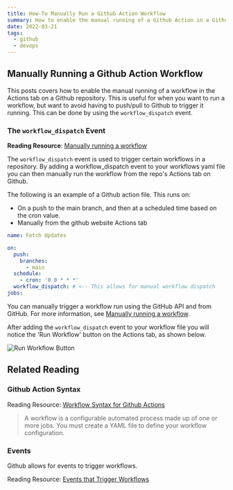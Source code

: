 ```yaml
---
title: How-To Manually Run a Github Action Workflow
summary: How to enable the manual running of a Github Action in a Github repository.
date: 2022-03-21
tags:
  - github
  - devops
---
```


## Manually Running a Github Action Workflow

This posts covers how to enable the manual running of a workflow in the Actions tab on a Github repository. This is useful for when you want to run a workflow, but want to avoid having to push/pull to Github to trigger it running. This can be done by using the `workflow_dispatch` event.

### The `workflow_dispatch` Event

**Reading Resource**: [Manually running a workflow](https://docs.github.com/en/actions/managing-workflow-runs/manually-running-a-workflow)

The `workflow_dispatch` event is used to trigger certain workflows in a repository. By adding a workflow_dispatch event to your workflows yaml file you can then manually run the workflow from the repo's Actions tab on Github.

The following is an example of a Github action file. This runs on:

- On a push to the main branch, and then at a scheduled time based on the cron value.
- Manually from the github website Actions tab

```yaml
name: Fetch Updates

on:
  push:
    branches:
      - main
  schedule:
    - cron: '0 0 * * *'
  workflow_dispatch: # <-- This allows for manual workflow dispatch
jobs:
```

You can manually trigger a workflow run using the GitHub API and from GitHub. For more information, see [Manually running a workflow](https://docs.github.com/en/actions/managing-workflow-runs/manually-running-a-workflow).

After adding the `workflow_dispatch` event to your workflow file you will notice the 'Run Workflow' button on the Actions tab, as shown below.

![Run Workflow Button](/static/images/Run-Workflow-Action.png)

## Related Reading

### Github Action Syntax

Reading Resource: [Workflow Syntax for Github Actions](https://docs.github.com/en/actions/reference/workflow-syntax-for-github-actions#on)

> A workflow is a configurable automated process made up of one or more jobs. You must create a YAML file to define your workflow configuration.

### Events

Github allows for events to trigger workflows.

Reading Resource: [Events that Trigger Workflows](https://docs.github.com/en/actions/reference/events-that-trigger-workflows)
